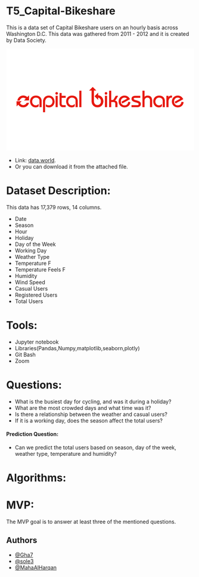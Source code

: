 # T5_Capital-Bikeshare
This is a data set of Capital Bikeshare users on an hourly basis across Washington D.C.
This data was gathered from 2011 - 2012 and it is created by 
Data Society.

![](Images/capital-bikeshare-logo.png)
- Link: [data.world](https://data.world/data-society/capital-bikeshare-2011-2012).
- Or you can download it from the attached file.

# Dataset Description:
This data has 17,379 rows, 14 columns.

- Date
- Season
- Hour
- Holiday
- Day of the Week
- Working Day
- Weather Type
- Temperature F
- Temperature Feels F
- Humidity
- Wind Speed
- Casual Users
- Registered Users
- Total Users

# Tools:
- Jupyter notebook
- Libraries(Pandas,Numpy,matplotlib,seaborn,plotly)
- Git Bash
- Zoom

# Questions:
- What is the busiest day for cycling, and was it during a holiday?
- What are the most crowded days and what time was it?
- Is there a relationship between the weather and casual users?
- If it is a working day, does the season affect the total users?
#### Prediction Question:
- Can we predict the total users based on season, day of the week, weather type, temperature and humidity?

# Algorithms:


# MVP:
The MVP goal is to answer at least three of the mentioned questions.

## Authors

- [@Gha7](https://github.com/Gha7)
- [@sole3](https://github.com/sole3)
- [@MahaAlHarqan](https://github.com/MahaAlHarqan)





